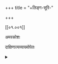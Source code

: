 +++
title = "+लिङ्ग-सूरि-"

+++


[[०१.००१]]

अमरकोशः

दाक्षिणात्यव्याख्योपेतः

<details><summary></summary>

Root text of the Amarakośa and 2 commentaries, typed in (from the Adyar edition) by T.V. Kamalambal and checked by S. Kavitha and S.A.S. Sarma, working within the framework of the ERC DHARMA project (Grant No 809994)


Ramanathan, A.A. 1971, 1978 Amarakośa [I,II] with the unpublished South Indian commentaries Amarapadavivṛti of Liṅgayasūrin and the Amarapadapārijāta of Mallinātha. Vols. 1 and 2 (of 3 vols.) Adyar Library Series 101. Madras: Adyar Library and Research Centre.
</details>
